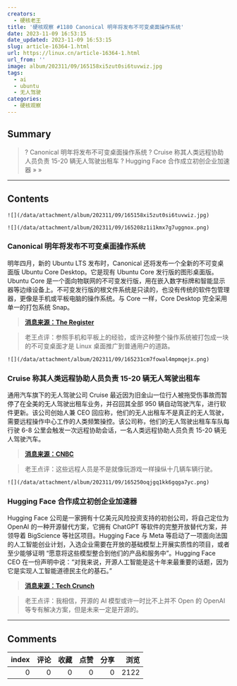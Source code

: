 ```yaml
---
creators:
  - 硬核老王
title: '硬核观察 #1180 Canonical 明年将发布不可变桌面操作系统'
date: 2023-11-09 16:53:15
date_updated: 2023-11-09 16:53:15
slug: article-16364-1.html
url: https://linux.cn/article-16364-1.html
url_from: ''
image: album/202311/09/165158xi5zut0si6tuvwiz.jpg
tags:
  - ai
  - ubuntu
  - 无人驾驶
categories:
  - 硬核观察
---
```


## Summary

> ? Canonical 明年将发布不可变桌面操作系统
> ? Cruise 称其人类远程协助人员负责 15-20 辆无人驾驶出租车
> ? Hugging Face 合作成立初创企业加速器
> » 
> »

***

<!-- more -->

## Contents

`![](/data/attachment/album/202311/09/165158xi5zut0si6tuvwiz.jpg)`

`![](/data/attachment/album/202311/09/165208z1i1kmx7g7uggnox.png)`

### Canonical 明年将发布不可变桌面操作系统

明年四月，新的 Ubuntu LTS 发布时，Canonical 还将发布一个全新的不可变桌面版 Ubuntu Core Desktop。它是现有 Ubuntu Core 发行版的图形桌面版。Ubuntu Core 是一个面向物联网的不可变发行版，用在嵌入数字标牌和智能显示器等边缘设备上。不可变发行版的根文件系统是只读的，也没有传统的软件包管理器，更像是手机或平板电脑的操作系统。与 Core 一样，Core Desktop 完全采用单一的打包系统 Snap。

> 
> **[消息来源：The Register](https://www.theregister.com/2023/11/08/ubuntu_core_desktop_details/)**
> 
> 
> 

> 
> 老王点评：参照手机和平板上的经验，或许这种整个操作系统被打包成一块的不可变桌面才是 Linux 桌面推广到普通用户的道路。
> 
> 
> 

`![](/data/attachment/album/202311/09/165231cm7fowal4mpmqejx.png)`

### Cruise 称其人类远程协助人员负责 15-20 辆无人驾驶出租车

通用汽车旗下的无人驾驶公司 Cruise 最近因为旧金山一位行人被拖受伤事故而暂停了在全美的无人驾驶出租车业务，并召回其全部 950 辆自动驾驶汽车，进行软件更新。该公司创始人兼 CEO 回应称，他们的无人出租车不是真正的无人驾驶，需要远程操作中心工作的人类频繁操控。该公司称，他们的无人驾驶出租车车队每行驶 6-8 公里会触发一次远程协助会话，一名人类远程协助人员负责 15-20 辆无人驾驶汽车。

> 
> **[消息来源：CNBC](https://www.cnbc.com/2023/11/06/cruise-confirms-robotaxis-rely-on-human-assistance-every-4-to-5-miles.html)**
> 
> 
> 

> 
> 老王点评：这些远程人员是不是就像玩游戏一样操纵十几辆车辆行驶。
> 
> 
> 

`![](/data/attachment/album/202311/09/165250oqjgq1kk6gqga7yc.png)`

### Hugging Face 合作成立初创企业加速器

Hugging Face 公司是一家拥有十亿美元风险投资支持的初创公司，将自己定位为 OpenAI 的一种开源替代方案，它拥有 ChatGPT 等软件的完整开放替代方案，并领导着 BigScience 等社区项目。Hugging Face 与 Meta 等启动了一项面向法国的人工智能创业计划，入选企业需要在开放的基础模型上开展实质性的项目，或者至少能够证明 “愿意将这些模型整合到他们的产品和服务中”。Hugging Face CEO 在一份声明中说：“对我来说，开源人工智能是这十年来最重要的话题，因为它是实现人工智能道德民主化的基石。”

> 
> **[消息来源：Tech Crunch](https://techcrunch.com/2023/11/08/meta-hugging-face-open-source-ai-station-f/)**
> 
> 
> 

> 
> 老王点评：我相信，开源的 AI 模型或许一时比不上并不 Open 的 OpenAI 等专有解决方案，但是未来一定是开源的。
> 
> 
>

***

## Comments


|   index |   评论 |   收藏 |   点赞 |   分享 |   浏览 |
|--------:|-------:|-------:|-------:|-------:|-------:|
|       0 |      0 |      0 |      0 |      0 |   2122 |
